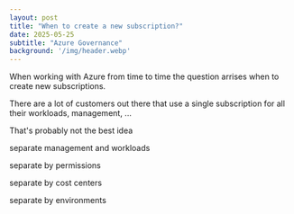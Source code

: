```yaml
---
layout: post
title: "When to create a new subscription?"
date: 2025-05-25
subtitle: "Azure Governance"
background: '/img/header.webp'
---
```

When working with Azure from time to time the question arrises when to create new subscriptions.

There are a lot of customers out there that use a single subscription for all their workloads, management, ...

That's probably not the best idea

separate management and workloads

separate by permissions

separate by cost centers

separate by environments